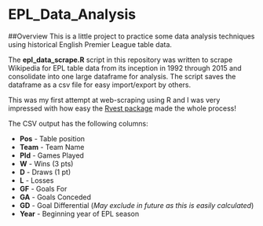 # EPL_Data_Analysis

##Overview
This is a little project to practice some data analysis techniques using historical English Premier League table data. 

The **epl_data_scrape.R** script in this repository was written to scrape Wikipedia for EPL table data from its inception in 1992 through 2015 and consolidate into one large dataframe for analysis. The script saves the dataframe as a csv file for easy import/export by others.

This was my first attempt at web-scraping using R and I was very impressed with how easy the <a href="https://github.com/hadley/rvest package">Rvest package</a> made the whole process!

The CSV output has the following columns:
* **Pos** - Table position
* **Team** - Team Name
*  **Pld** - Games Played
*  **W** - Wins (3 pts)
*  **D** - Draws (1 pt)
*  **L** - Losses
*  **GF** - Goals For
*  **GA** - Goals Conceded
*  **GD** - Goal Differential (*May exclude in future as this is easily calculated*)
*  **Year** - Beginning year of EPL season
